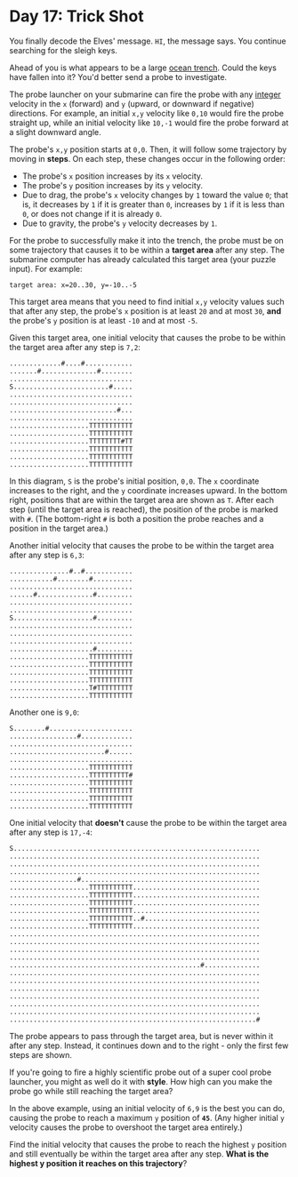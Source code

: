 # Day 17: Trick Shot
You finally decode the Elves' message. `HI`, the message says. You continue searching for the sleigh keys.

Ahead of you is what appears to be a large [ocean trench](https://en.wikipedia.org/wiki/Oceanic_trench). Could the keys 
have fallen into it? You'd better send a probe to investigate.

The probe launcher on your submarine can fire the probe with any [integer](https://en.wikipedia.org/wiki/Integer) 
velocity in the `x` (forward) and `y` (upward, or downward if negative) directions. For example, an initial `x,y` 
velocity like `0,10` would fire the probe straight up, while an initial velocity like `10,-1` would fire the probe 
forward at a slight downward angle.

The probe's `x,y` position starts at `0,0`. Then, it will follow some trajectory by moving in **steps**. On each step, 
these changes occur in the following order:
* The probe's `x` position increases by its `x` velocity.
* The probe's `y` position increases by its `y` velocity.
* Due to drag, the probe's `x` velocity changes by `1` toward the value `0`; that is, it decreases by `1` if it is 
greater than `0`, increases by `1` if it is less than `0`, or does not change if it is already `0`.
* Due to gravity, the probe's `y` velocity decreases by `1`.

For the probe to successfully make it into the trench, the probe must be on some trajectory that causes it to be within 
a **target area** after any step. The submarine computer has already calculated this target area (your puzzle input). 
For example:
```
target area: x=20..30, y=-10..-5
```
This target area means that you need to find initial `x,y` velocity values such that after any step, the probe's `x` 
position is at least `20` and at most `30`, **and** the probe's `y` position is at least `-10` and at most `-5`.

Given this target area, one initial velocity that causes the probe to be within the target area after any step is `7,2`:
```
.............#....#............
.......#..............#........
...............................
S........................#.....
...............................
...............................
...........................#...
...............................
....................TTTTTTTTTTT
....................TTTTTTTTTTT
....................TTTTTTTT#TT
....................TTTTTTTTTTT
....................TTTTTTTTTTT
....................TTTTTTTTTTT
```
In this diagram, `S` is the probe's initial position, `0,0`. The `x` coordinate increases to the right, and the `y` 
coordinate increases upward. In the bottom right, positions that are within the target area are shown as `T`. After each 
step (until the target area is reached), the position of the probe is marked with `#`. (The bottom-right `#` is both a 
position the probe reaches and a position in the target area.)

Another initial velocity that causes the probe to be within the target area after any step is `6,3`:
```
...............#..#............
...........#........#..........
...............................
......#..............#.........
...............................
...............................
S....................#.........
...............................
...............................
...............................
.....................#.........
....................TTTTTTTTTTT
....................TTTTTTTTTTT
....................TTTTTTTTTTT
....................TTTTTTTTTTT
....................T#TTTTTTTTT
....................TTTTTTTTTTT
```
Another one is `9,0`:
```
S........#.....................
.................#.............
...............................
........................#......
...............................
....................TTTTTTTTTTT
....................TTTTTTTTTT#
....................TTTTTTTTTTT
....................TTTTTTTTTTT
....................TTTTTTTTTTT
....................TTTTTTTTTTT
```
One initial velocity that **doesn't** cause the probe to be within the target area after any step is `17,-4`:
```
S..............................................................
...............................................................
...............................................................
...............................................................
.................#.............................................
....................TTTTTTTTTTT................................
....................TTTTTTTTTTT................................
....................TTTTTTTTTTT................................
....................TTTTTTTTTTT................................
....................TTTTTTTTTTT..#.............................
....................TTTTTTTTTTT................................
...............................................................
...............................................................
...............................................................
...............................................................
................................................#..............
...............................................................
...............................................................
...............................................................
...............................................................
...............................................................
...............................................................
..............................................................#
```
The probe appears to pass through the target area, but is never within it after any step. Instead, it continues down and 
to the right - only the first few steps are shown.

If you're going to fire a highly scientific probe out of a super cool probe launcher, you might as well do it with 
**style**. How high can you make the probe go while still reaching the target area?

In the above example, using an initial velocity of `6,9` is the best you can do, causing the probe to reach a maximum `y` 
position of **`45`**. (Any higher initial `y` velocity causes the probe to overshoot the target area entirely.)

Find the initial velocity that causes the probe to reach the highest `y` position and still eventually be within the 
target area after any step. **What is the highest y position it reaches on this trajectory**?
